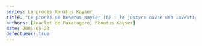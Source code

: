```yaml
---
series: Le procès Renatus Kayser
title: "Le procès de Renatus Kayser (8) : la justyce ouvre des investigatyons"
authors: [Anaclet de Paxatagore, Renatus Kayser]
date: 2001-05-23
defectueux: true
---
```

